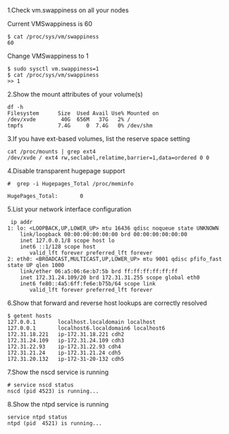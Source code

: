 
1.Check vm.swappiness on all your nodes

Current VMSwappiness is 60 

```
$ cat /proc/sys/vm/swappiness
60
```
Change VMSwappiness to 1

```
$ sudo sysctl vm.swappiness=1
$ cat /proc/sys/vm/swappiness
>> 1
```

2.Show the mount attributes of your volume(s)
```
df -h
Filesystem      Size  Used Avail Use% Mounted on
/dev/xvde        40G  656M   37G   2% /
tmpfs           7.4G     0  7.4G   0% /dev/shm
```

3.If you have ext-based volumes, list the reserve space setting
```
cat /proc/mounts | grep ext4
/dev/xvde / ext4 rw,seclabel,relatime,barrier=1,data=ordered 0 0
```

4.Disable transparent hugepage support
```
#  grep -i Hugepages_Total /proc/meminfo

HugePages_Total:       0
```

5.List your network interface configuration
```
 ip addr
1: lo: <LOOPBACK,UP,LOWER_UP> mtu 16436 qdisc noqueue state UNKNOWN 
    link/loopback 00:00:00:00:00:00 brd 00:00:00:00:00:00
    inet 127.0.0.1/8 scope host lo
    inet6 ::1/128 scope host 
       valid_lft forever preferred_lft forever
2: eth0: <BROADCAST,MULTICAST,UP,LOWER_UP> mtu 9001 qdisc pfifo_fast state UP qlen 1000
    link/ether 06:a5:06:6e:b7:5b brd ff:ff:ff:ff:ff:ff
    inet 172.31.24.109/20 brd 172.31.31.255 scope global eth0
    inet6 fe80::4a5:6ff:fe6e:b75b/64 scope link 
       valid_lft forever preferred_lft forever
```

6.Show that forward and reverse host lookups are correctly resolved
```
$ getent hosts 
127.0.0.1       localhost.localdomain localhost
127.0.0.1       localhost6.localdomain6 localhost6
172.31.18.221   ip-172.31.18.221 cdh2
172.31.24.109   ip-172.31.24.109 cdh3
172.31.22.93    ip-172.31.22.93 cdh4
172.31.21.24    ip-172.31.21.24 cdh5
172.31.20.132   ip-172-31-20-132 cdh5
```

7.Show the nscd service is running
```
# service nscd status
nscd (pid 4523) is running...
```

8.Show the ntpd service is running
```
service ntpd status
ntpd (pid  4521) is running...
```



